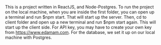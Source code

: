 This is a project written in ReactJS, and Node-Postgres. To run the project on the local machine, when you are inside the first folder, you can open up a terminal and run $npm start. That will start up the server. Then, cd to client folder and open up a new terminal and run $npm start again. This will start up the client side. For API key, you may have to create your own key from https://www.edamam.com. For the database, we set it up on our local machine with Postgres.
